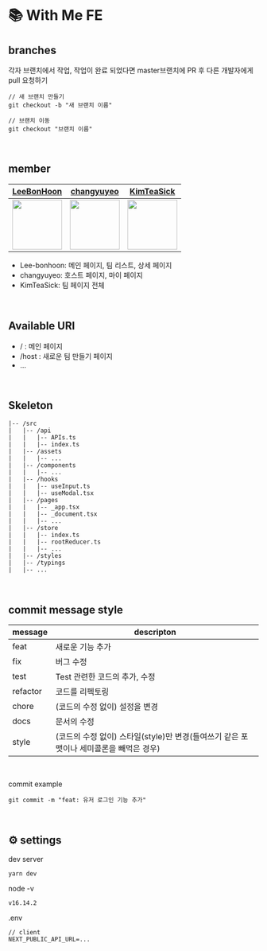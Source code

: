 # 📚 With Me FE

## branches

각자 브랜치에서 작업, 작업이 완료 되었다면 master브랜치에 PR 후 다른 개발자에게 pull 요청하기

```
// 새 브랜치 만들기
git checkout -b "새 브랜치 이름"

// 브랜치 이동
git checkout "브랜치 이름"
```

<br />

## member

|                    [LeeBonHoon](https://github.com/LeeBonHoon)                    |                   [changyuyeo](https://github.com/changyuyeo)                    |                   [KimTeaSick](https://github.com/KimTeaSick)                    |
| :-------------------------------------------------------------------------------: | :------------------------------------------------------------------------------: | :------------------------------------------------------------------------------: |
| <img src="https://avatars.githubusercontent.com/u/100823427?v=4" width="100px" /> | <img src="https://avatars.githubusercontent.com/u/80776262?v=4" width="100px" /> | <img src="https://avatars.githubusercontent.com/u/88377392?v=4" width="100px" /> |

- Lee-bonhoon: 메인 페이지, 팀 리스트, 상세 페이지
- changyuyeo: 호스트 페이지, 마이 페이지
- KimTeaSick: 팀 페이지 전체

<br />

## Available URI

- / : 메인 페이지
- /host : 새로운 팀 만들기 페이지
- ...

<br />

## Skeleton

```
|-- /src
|   |-- /api
|   |   |-- APIs.ts
|   |   |-- index.ts
|   |-- /assets
|   |   |-- ...
|   |-- /components
|   |   |-- ...
|   |-- /hooks
|   |   |-- useInput.ts
|   |   |-- useModal.tsx
|   |-- /pages
|   |   |-- _app.tsx
|   |   |-- _document.tsx
|   |   |-- ...
|   |-- /store
|   |   |-- index.ts
|   |   |-- rootReducer.ts
|   |   |-- ...
|   |-- /styles
|   |-- /typings
|   |-- ...
```

<br />

## commit message style

| message  | descripton                                                                             |
| -------- | -------------------------------------------------------------------------------------- |
| feat     | 새로운 기능 추가                                                                       |
| fix      | 버그 수정                                                                              |
| test     | Test 관련한 코드의 추가, 수정                                                          |
| refactor | 코드를 리펙토링                                                                        |
| chore    | (코드의 수정 없이) 설정을 변경                                                         |
| docs     | 문서의 수정                                                                            |
| style    | (코드의 수정 없이) 스타일(style)만 변경(들여쓰기 같은 포맷이나 세미콜론을 빼먹은 경우) |

<br />

commit example

```
git commit -m "feat: 유저 로그인 기능 추가"
```

<br />

## ⚙ settings

dev server

```
yarn dev
```

node -v

```
v16.14.2
```

.env

```
// client
NEXT_PUBLIC_API_URL=...
```

